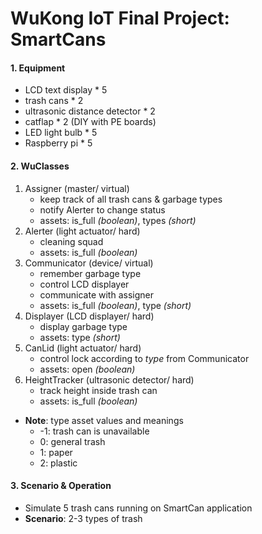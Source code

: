 # WuKong IoT Final Project: SmartCans

#### 1. Equipment
* LCD text display * 5
* trash cans * 2
* ultrasonic distance detector * 2
* catflap * 2 (DIY with PE boards)
* LED light bulb * 5
* Raspberry pi * 5

#### 2. WuClasses
1. Assigner (master/ virtual)
    * keep track of all trash cans & garbage types
    * notify Alerter to change status
    * assets: is_full *(boolean)*, types *(short)*
2. Alerter (light actuator/ hard)
    * cleaning squad
    * assets: is_full *(boolean)*
3. Communicator (device/ virtual)
    * remember garbage type
    * control LCD displayer
    * communicate with assigner
    * assets: is_full *(boolean)*, type *(short)*
4. Displayer (LCD displayer/ hard)
    * display garbage type
    * assets: type *(short)*
5. CanLid (light actuator/ hard)
    * control lock according to *type* from Communicator
    * assets: open *(boolean)*
5. HeightTracker (ultrasonic detector/ hard)
    * track height inside trash can
    * assets: is_full *(boolean)*
* **Note**: type asset values and meanings
    * -1: trash can is unavailable
    * 0: general trash
    * 1: paper
    * 2: plastic

#### 3. Scenario & Operation
* Simulate 5 trash cans running on SmartCan application
* **Scenario**: 2-3 types of trash